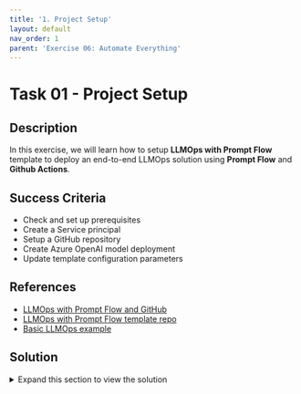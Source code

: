 ```yaml
---
title: '1. Project Setup'
layout: default
nav_order: 1
parent: 'Exercise 06: Automate Everything'
---
```


# Task 01 - Project Setup

## Description

In this exercise, we will learn how to setup **LLMOps with Prompt Flow** template to deploy an end-to-end LLMOps solution using **Prompt Flow** and **Github Actions**.

## Success Criteria

* Check and set up prerequisites
* Create a Service principal
* Setup a GitHub repository
* Create Azure OpenAI model deployment
* Update template configuration parameters

## References

* [LLMOps with Prompt Flow and GitHub](https://learn.microsoft.com/azure/machine-learning/prompt-flow/how-to-end-to-end-llmops-with-prompt-flow)
* [LLMOps with Prompt Flow template repo](https://github.com/microsoft/llmops-promptflow-template)
* [Basic LLMOps example](https://github.com/Azure/llmops-gha-demo/blob/main/docs/e2e_llmops_with_promptflow.md)

## Solution

<details markdown="block">
<summary>Expand this section to view the solution</summary>

##### 1) Check and set-up pre-requisites

Please ensure that you have the following resources in order to proceed with the hands-on steps:

* An Azure subscription.
* An Azure AI Project and AI Resource.
  * If you do not have an AI Project, please follow the instructions provided in this link to create one.
  * If this is your first AI project, create an AI Resource during the setup. Otherwise, utilize an existing one.
* A GitHub account.
* A workstation with the following options:
* Local machine or VM equipped with the following tools:
  * Git (usually pre-installed on most systems)
  * Python 3.10: Download Python
  * VS Code (Desktop version)
  * Azure CLI
  
> [!IMPORTANT]
> Since we will be utilizing bash commands, the operating system must be Windows with WSL, Linux, or MacOS.

##### 2) Check and set-up pre-requisites

1. Login to Azure so taht you can execute the commands for the following steps.

    ```bash
    az login
    ```

2. Create a Service Principle.

    An Azure service principal (SP) is a special type of identity that can be used by automated tools to access Azure resources.
    We will use a service principal to grant GitHub Actions the permission to use the resources in our Azure subscription.

    Run the following bash script after updating the `<subscription_id>` placeholder with your subscription id.

    Note: The service principal name will be automatically generated in the format: LLMOps-(seconds since epoch). If you prefer a different name, you can specify it in the `spname` variable.

    ```bash
    subscriptionId="<subscription_id>"
    
    spname="LLMOps-$(date +%s)"
    roleName="Owner"
    servicePrincipalName="Azure-ARM-${spname}"
    
    echo "Using subscription ID $subscriptionID"
    echo "> Setting subscription id"
    az account set --subscription $subscriptionId
    
    echo "Creating SP for RBAC with name $servicePrincipalName, with role $roleName and in scopes /subscriptions/$subscriptionId"
    az ad sp create-for-rbac --name $servicePrincipalName --role $roleName --scopes /subscriptions/$subscriptionId --sdk-auth
    
    echo "Please ensure that the information created here is properly saved for future use."
    ```

After executing the script, you will receive the following information regarding the service principal.

![LLMOps Workshop](images/lab6grab1.png)

This is the information to be used for GitHub actions to authenticate in Azure.
**Save it in a secure place**, as you will need it later for GitHub configuration.

##### 3) Set up GitHub Repository

1. Go to GitHub and create a new repository

    ![LLMOps Workshop](images/lab6grab2.png)

    Let's use **llmops-project** as the repo name for this workshop, if you chose a different repo name, you can replace llmops-project with the name you have chosen whenever you see it in the lab commands.

    ![LLMOps Workshop](images/lab6grab3.png)

2. Create a GitHub personal access token

    Now you will create a Github personal access token to work with your repository from this notebook.

    Go to your GitHub account settings by clicking on your profile photo and then clicking on Settings and execute the following steps:

    ![LLMOps Workshop](images/lab6grab4.png)

3. Populate your repo with the LLMOps project template

    Now you will populate your new repo with the LLMOps Prompt Flow Template Repo.

    In order to do that, run the following bash script, after update the `<github_org>` with your org name and `<github_pat>` with the token created above.

    ```bash
    github_org=<github_org>
    github_repo=llmops-project
    github_pat=<github_pat>
    
    echo "> Cloning your project repository"
    git clone https://${github_pat}@github.com/${github_org}/${github_repo}.git
    
    cd $github_repo
    
    echo "> Adding a new remote named 'original'"
    git remote add original https://github.com/microsoft/llmops-promptflow-template.git
    
    echo "> Fetching from 'original'"
    git fetch original main
    
    echo "> Merging with 'original/main'"
    git merge original/main
    
    echo "> Pushing to 'origin main'"
    git push origin main
    ```

4. Create a development branch and set it as default

    The project template assumes that the team utilizes the development branch as the primary source for coding and enhancing the prompt quality.

    Create a development branch by branching off from the main branch and designate it as the default branch to ensure that all pull requests are directed towards it.
    To generate the development branch and set it as the default in the **local repository**, execute the following bash cell.

    ```bash
    github_repo=llmops-project
    
    # Change directory to the cloned repository
    cd ${github_repo}
    
    echo "> Creating a development branch"
    git checkout -b development
    
    echo "> Pushing the development branch to the remote repository"
    git push origin development
    ```

    To make development branch as default in the GitHub remote repo, go to your GitHub repository on the web and execute the following steps:

    ![LLMOps Workshop](images/lab6grab5.png)

5. Set up authentication with Azure and Github

    To start, go to the **Settings** tab of your GitHub project. Then, navigate to **Secrets and variables** followed by **Actions** and select **New repository secret**.

    ![LLMOps Workshop](images/lab6grab6.png)

    Now, create a repository secret on GitHub called 'AZURE_CREDENTIALS' and provide the Azure Service Principal details you saved in step 2.1 as its content.

    ![LLMOps Workshop](images/lab6grab7.png)

##### 4) Create Azure OpenAI model deployment

1. Create model deployment.

    The example flows in the LLMOps template utilize a deployment of the Azure OpenAI model called gpt-35-turbo.

    Please use Azure OpenAI Studio at https://ai.azure.com/ to create a deployment named gpt-35-turbo in the AI Project you set up during step 1 of this hands-on exercise.

    To do this, simply replicate what is shown in the next three images:

    ![LLMOps Workshop](images/lab6grab8.png)

    ![LLMOps Workshop](images/lab6grab9.png)

    ![LLMOps Workshop](images/lab6grab10.png)

2. Update Azure OpenAI connection name

    LLMOps with Prompt flow project template example flows use an Azure OpenAI connection named aoai, in this hands on we will use AI Project's default Azure OpenAI connection.

    Run the next cell to update flow.dag.yaml for both standard and post-production-evaluation flows of the named_entity_recognition example to use the AI Project's default Azure OpenAI connection.

    The flow definition file for both named_entity_recognition standard and post-production-evolution flows can be found inside the template project folder in:

    * named_entity_recognition\flows\standard\flow.dag.yaml
    * named_entity_recognition\flows\post-production-evaluation\flow.dag.yaml

    ```python
    import fileinput
    import sys

    github_repo="llmops-project"

    def modify_file(filename):
        with fileinput.FileInput(filename, inplace=True) as file:
            for line in file:
                sys.stdout.write(line.replace('connection: aoai', 'connection: Default_AzureOpenAI'))

    filenames = [f'{github_repo}/named_entity_recognition/flows/standard/flow.dag.yaml',
                 f'{github_repo}/named_entity_recognition/flows/post-production-evaluation/flow.dag.yaml']

    list(map(modify_file, filenames))
    ```

##### 5) Update Template Configuration Parameters

The **LLMOps with Prompt Flow** template repo include three example use cases, we will focus on the **named_entity_recognition** one.
In this step, you will configure the name_entity_recognition flow's LLMOps and deployment parameters. After that we will be able
to create a pull request for this example.

1. Update flow's llmops parameters

    The file **llmops_config.json** contains information related to the resources and directories used in each environment.

    Navigate to the **named_entity_recognition** folder and open the **llmops_config.json** file, note that the parameters KEYVAULT_NAME, RESOURCE_GROUP_NAME, and WORKSPACE_NAME will be blank.

    Update them respectively with the name of the key vault, resource group, and AI project name created in step 1 of this lab.

    For simplicity, we will use the same resources for all environments.

    Example configuration:

    ![LLMOps Workshop](images/lab6grab11.png)

2. Update flow's deployment parameters

    The file **deployment_config.json** contains information related to the solution deployment.

    Navigate to the **named_entity_recognition** folder and open the **configs/deployment_config.json** file.

    Update the ENDPOINT_NAME and CURRENT_DEPLOYMENT_NAME parameters.

    **deployment_config.json**

    Modify the configuration values in the deployment_config.json file in the azure_managed_endpoint section for the **dev** environment.

    During this lab we'll only use the dev environment, so no need to worry about the other environments.

    Example configuration:

    ![LLMOps Workshop](images/lab6grab11.png)

3. Push updates to remote repo

To update the remote repository with the newly modified configurations, simply update the project repo name in **<github_repository>** and then push to the **development** branch by executing the next cell.

```bash
cd llmops-project
git add .
git commit -m "configuration update"
git push origin development
```

</details>
